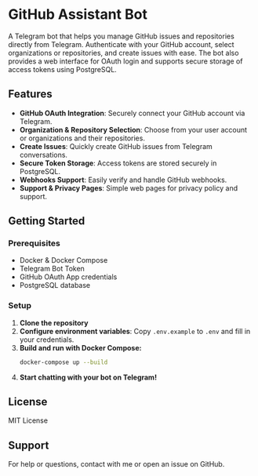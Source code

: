 # GitHub Assistant Bot

A Telegram bot that helps you manage GitHub issues and repositories directly from Telegram. Authenticate with your GitHub account, select organizations or repositories, and create issues with ease. The bot also provides a web interface for OAuth login and supports secure storage of access tokens using PostgreSQL.

## Features
- **GitHub OAuth Integration**: Securely connect your GitHub account via Telegram.
- **Organization & Repository Selection**: Choose from your user account or organizations and their repositories.
- **Create Issues**: Quickly create GitHub issues from Telegram conversations.
- **Secure Token Storage**: Access tokens are stored securely in PostgreSQL.
- **Webhooks Support**: Easily verify and handle GitHub webhooks.
- **Support & Privacy Pages**: Simple web pages for privacy policy and support.

## Getting Started

### Prerequisites
- Docker & Docker Compose
- Telegram Bot Token
- GitHub OAuth App credentials
- PostgreSQL database

### Setup
1. **Clone the repository**
2. **Configure environment variables**: Copy `.env.example` to `.env` and fill in your credentials.
3. **Build and run with Docker Compose:**
   ```sh
   docker-compose up --build
   ```
4. **Start chatting with your bot on Telegram!**

## License
MIT License

## Support
For help or questions, contact with me or open an issue on GitHub.
